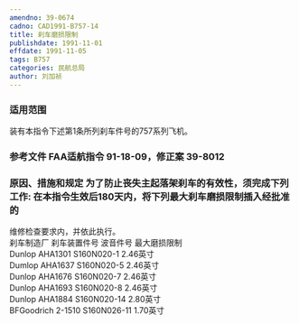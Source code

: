 ```yaml
---
amendno: 39-0674  
cadno: CAD1991-B757-14  
title: 刹车磨损限制  
publishdate: 1991-11-01  
effdate: 1991-11-05  
tags: B757  
categories: 民航总局  
author: 刘加祯  
---
```

  
### 适用范围  
装有本指令下述第1条所列刹车件号的757系列飞机。  
  
<!--more-->  
### 参考文件    FAA适航指令 91-18-09，修正案 39-8012  
  
### 原因、措施和规定     为了防止丧失主起落架刹车的有效性，须完成下列工作:     在本指令生效后180天内，将下列最大刹车磨损限制插入经批准的  
维修检查要求内，并依此执行。  
刹车制造厂  刹车装置件号  波音件号  最大磨损限制  
Dunlop  AHA1301  S160N020-1  2.46英寸  
Dumlop  AHA1637  S160N020-5  2.46英寸  
Dunlop  AHA1676  S160N020-7  2.46英寸  
Dunlop  AHA1693  S160N020-8  2.46英寸  
Dunlop  AHA1884  S160N020-14  2.80英寸  
BFGoodrich  2-1510  S160N026-11  1.70英寸  
  
  
